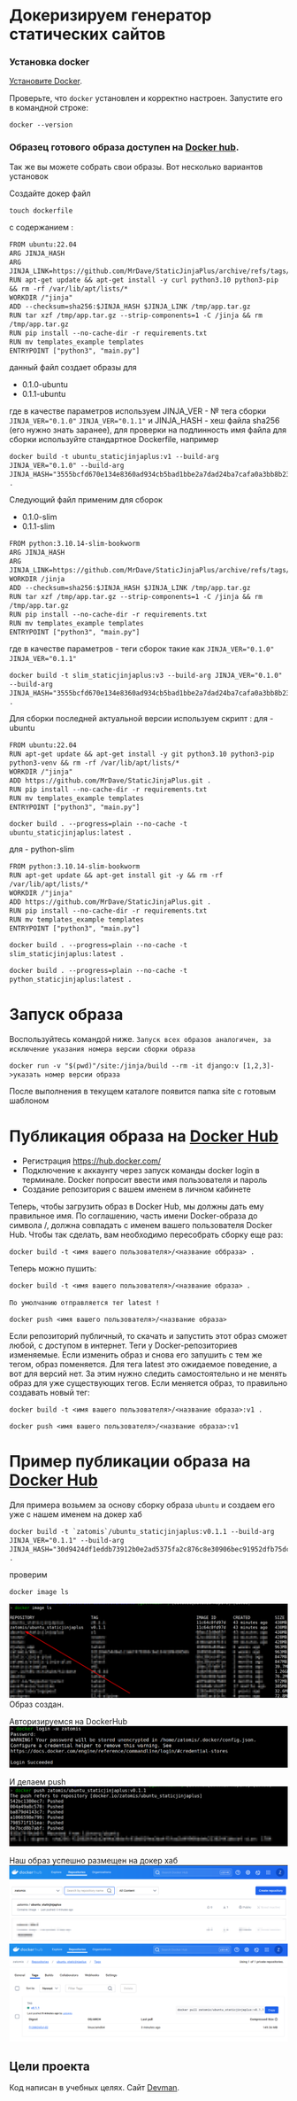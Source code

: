 # Докеризируем генератор статических сайтов 

### Установка docker

[Установите Docker](https://docs.docker.com/engine/install/ubuntu/).

Проверьте, что `docker` установлен и корректно настроен. Запустите его в командной строке:
```shell
docker --version
```

### Образец готового образа доступен на [Docker hub](https://hub.docker.com/r/zatomis/static-jinja-plus).
Так же вы можете собрать свои образы.
Вот несколько вариантов установок 

Создайте докер файл
```shell
touch dockerfile
```
с содержанием :
```
FROM ubuntu:22.04
ARG JINJA_HASH
ARG JINJA_LINK=https://github.com/MrDave/StaticJinjaPlus/archive/refs/tags/$JINJA_VER.tar.gz
RUN apt-get update && apt-get install -y curl python3.10 python3-pip && rm -rf /var/lib/apt/lists/*
WORKDIR /"jinja"
ADD --checksum=sha256:$JINJA_HASH $JINJA_LINK /tmp/app.tar.gz
RUN tar xzf /tmp/app.tar.gz --strip-components=1 -C /jinja && rm /tmp/app.tar.gz
RUN pip install --no-cache-dir -r requirements.txt
RUN mv templates_example templates 
ENTRYPOINT ["python3", "main.py"]
```
данный файл создает образы для 
- 0.1.0-ubuntu
- 0.1.1-ubuntu

где в качестве параметров используем JINJA_VER - № тега сборки `JINJA_VER="0.1.0"` `JINJA_VER="0.1.1"` и JINJA_HASH - хеш файла sha256 (его нужно знать заранее), для проверки на подлинность 
имя файла для сборки используйте стандартное Dockerfile, например 

```shell
docker build -t ubuntu_staticjinjaplus:v1 --build-arg JINJA_VER="0.1.0" --build-arg JINJA_HASH="3555bcfd670e134e8360ad934cb5bad1bbe2a7dad24ba7cafa0a3bb8b23c6444" .
```

Следующий файл применим для сборок
- 0.1.0-slim
- 0.1.1-slim

```
FROM python:3.10.14-slim-bookworm
ARG JINJA_HASH
ARG JINJA_LINK=https://github.com/MrDave/StaticJinjaPlus/archive/refs/tags/$JINJA_VER.tar.gz
WORKDIR /jinja
ADD --checksum=sha256:$JINJA_HASH $JINJA_LINK /tmp/app.tar.gz
RUN tar xzf /tmp/app.tar.gz --strip-components=1 -C /jinja && rm /tmp/app.tar.gz
RUN pip install --no-cache-dir -r requirements.txt
RUN mv templates_example templates 
ENTRYPOINT ["python3", "main.py"]
```

где в качестве параметров - теги сборок такие как `JINJA_VER="0.1.0"` `JINJA_VER="0.1.1"` 
```shell
docker build -t slim_staticjinjaplus:v3 --build-arg JINJA_VER="0.1.0" --build-arg JINJA_HASH="3555bcfd670e134e8360ad934cb5bad1bbe2a7dad24ba7cafa0a3bb8b23c6444" .
```

Для сборки последней актуальной версии используем скрипт :
для - ubuntu
```
FROM ubuntu:22.04
RUN apt-get update && apt-get install -y git python3.10 python3-pip python3-venv && rm -rf /var/lib/apt/lists/*
WORKDIR /"jinja"
ADD https://github.com/MrDave/StaticJinjaPlus.git .
RUN pip install --no-cache-dir -r requirements.txt
RUN mv templates_example templates 
ENTRYPOINT ["python3", "main.py"]
```

```shell
docker build . --progress=plain --no-cache -t ubuntu_staticjinjaplus:latest .
```

для - python-slim
```
FROM python:3.10.14-slim-bookworm
RUN apt-get update && apt-get install git -y && rm -rf /var/lib/apt/lists/*
WORKDIR /"jinja"
ADD https://github.com/MrDave/StaticJinjaPlus.git .
RUN pip install --no-cache-dir -r requirements.txt
RUN mv templates_example templates 
ENTRYPOINT ["python3", "main.py"]
```

```shell
docker build . --progress=plain --no-cache -t slim_staticjinjaplus:latest .
```

```shell
docker build . --progress=plain --no-cache -t python_staticjinjaplus:latest .
```

# Запуск образа
Воспользуйтесь командой ниже. `Запуск всех образов аналогичен, за исключение указания номера версии сборки образа`
```shell
docker run -v "$(pwd)"/site:/jinja/build --rm -it django:v [1,2,3]->указать номер версии образа
```
После выполнения в текущем каталоге появится папка site с готовым шаблоном 

# Публикация образа на [Docker Hub](https://hub.docker.com/)

- Регистрация https://hub.docker.com/
- Подключение к аккаунту через запуск команды docker login в терминале. Docker попросит ввести имя пользователя и пароль
- Создание репозитория с вашем именем в личном кабинете

Теперь, чтобы загрузить образ в Docker Hub, мы должны дать ему правильное имя. По соглашению, часть имени Docker-образа до символа /, должна совпадать с именем вашего пользователя Docker Hub. Чтобы так сделать, вам необходимо пересобрать сборку еще раз:
```shell
docker build -t <имя вашего пользователя>/<название оббраза> .
```
Теперь можно пушить:
```shell
docker build -t <имя вашего пользователя>/<название образа> .
```
`По умолчанию отправляется тег latest !`
```shell
docker push <имя вашего пользователя>/<название образа>
```
Если репозиторий публичный, то скачать и запустить этот образ сможет любой, с доступом в интернет.
Теги у Docker-репозиториев изменяемые. Если изменить образ и снова его запушить с тем же тегом, образ поменяется. Для тега latest это ожидаемое поведение, а вот для версий нет. За этим нужно следить самостоятельно и не менять образ для уже существующих тегов. Если меняется образ, то правильно создавать новый тег:
```shell
docker build -t <имя вашего пользователя>/<название образа>:v1 .
```
```shell
docker push <имя вашего пользователя>/<название образа>:v1
```


# Пример публикации образа на [Docker Hub](https://hub.docker.com/)
Для примера возьмем за основу сборку образа `ubuntu` и создаем его уже с нашем именем на докер хаб
```shell
docker build -t `zatomis`/ubuntu_staticjinjaplus:v0.1.1 --build-arg JINJA_VER="0.1.1" --build-arg JINJA_HASH="30d9424df1eddb73912b0e2ad5375fa2c876c8e30906bec91952dfb75dcf220b" .
```
проверим
```shell
docker image ls
```

![img_2.png](img_2.png)
Образ создан.

Авторизируемся на DockerHub
![img_1.png](img_1.png)

И делаем push
![img_3.png](img_3.png)

Наш образ успешно размещен на докер хаб
![img_4.png](img_4.png)
![img_5.png](img_5.png)


## Цели проекта

Код написан в учебных целях. Cайт [Devman](https://dvmn.org). 
